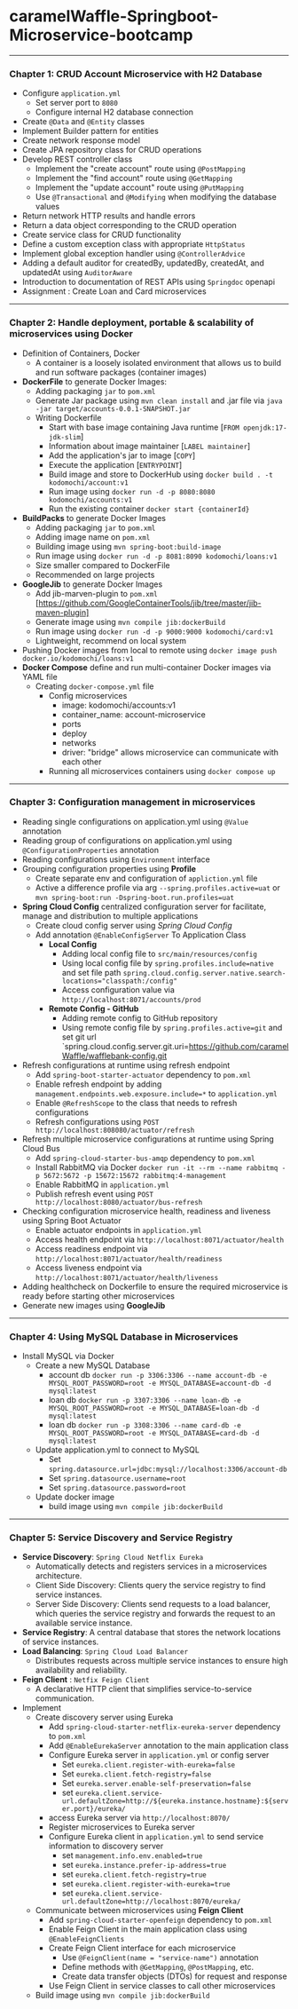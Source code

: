 # caramelWaffle-Springboot-Microservice-bootcamp

---
### Chapter 1: CRUD Account Microservice with H2 Database

- Configure `application.yml`
    - Set server port to `8080`
    - Configure internal H2 database connection
- Create `@Data` and `@Entity` classes
- Implement Builder pattern for entities
- Create network response model
- Create JPA repository class for CRUD operations
- Develop REST controller class
    - Implement the "create account" route using `@PostMapping`
    - Implement the "find account" route using  `@GetMapping`
    - Implement the "update account" route using `@PutMapping`
    - Use `@Transactional` and `@Modifying` when modifying the database values
- Return network HTTP results and handle errors
- Return a data object corresponding to the CRUD operation
- Create service class for CRUD functionality
- Define a custom exception class with appropriate `HttpStatus`
- Implement global exception handler using `@ControllerAdvice`
- Adding a default auditor for createdBy, updatedBy, createdAt, and updatedAt using `AuditorAware`
- Introduction to documentation of REST APIs using `Springdoc` openapi
- Assignment : Create Loan and Card microservices

---
### Chapter 2: Handle deployment, portable & scalability of microservices using Docker
- Definition of Containers, Docker
  - A container is a loosely isolated environment that allows us to build and run software packages (container images)
- **DockerFile** to generate Docker Images:
  - Adding packaging `jar` to `pom.xml`
  - Generate Jar package using `mvn clean install` and .jar file via `java -jar target/accounts-0.0.1-SNAPSHOT.jar`
  - Writing Dockerfile
    - Start with base image containing Java runtime [`FROM openjdk:17-jdk-slim`]
    - Information about image maintainer [`LABEL maintainer`]
    - Add the application's jar to image [`COPY`]
    - Execute the application [`ENTRYPOINT`]
    - Build image and store to DockerHub using `docker build . -t kodomochi/account:v1`
    - Run image using `docker run -d -p 8080:8080 kodomochi/accounts:v1`
    - Run the existing  container `docker start {containerId}`
- **BuildPacks** to generate Docker Images
  - Adding packaging `jar` to `pom.xml`
  - Adding image name on `pom.xml`
  - Building image using `mvn spring-boot:build-image`
  - Run image using `docker run -d -p 8081:8090 kodomochi/loans:v1`
  - Size smaller compared to DockerFile
  - Recommended on large projects
- **GoogleJib** to generate Docker Images
  - Add jib-marven-plugin to `pom.xml` [https://github.com/GoogleContainerTools/jib/tree/master/jib-maven-plugin]
  - Generate image using `mvn compile jib:dockerBuild`
  - Run image using `docker run -d -p 9000:9000 kodomochi/card:v1`
  - Lightweight, recommend on local system
- Pushing Docker images from local to remote using `docker image push docker.io/kodomochi/loans:v1`
- **Docker Compose** define and run multi-container Docker images via YAML file
  - Creating `docker-compose.yml` file
    - Config microservices
      - image: kodomochi/accounts:v1
      - container_name: account-microservice
      - ports
      - deploy
      - networks
      - driver: "bridge" allows microservice can communicate with each other
    - Running all microservices containers using `docker compose up`

---
### Chapter 3: Configuration management in microservices

- Reading single configurations on application.yml using `@Value` annotation
- Reading group of configurations on application.yml using `@ConfigurationProperties` annotation
- Reading configurations using `Environment` interface
- Grouping configuration properties using **Profile**
  - Create separate env and configuration of `appliction.yml` file
  - Active a difference profile via arg `--spring.profiles.active=uat` or `mvn spring-boot:run -Dspring-boot.run.profiles=uat`
- **Spring Cloud Config** centralized configuration server for facilitate, manage and distribution to multiple applications
  - Create cloud config server using *Spring Cloud Config*
  - Add annotation `@EnableConfigServer` To Application Class
    - **Local Config**
      - Adding local config file to `src/main/resources/config`
      - Using local config file by `spring.profiles.include=native` and set file path
        `spring.cloud.config.server.native.search-locations="classpath:/config"`
      - Access configuration value via `http://localhost:8071/accounts/prod`
    - **Remote Config - GitHub**
      - Adding remote config to GitHub repository
      - Using remote config file by `spring.profiles.active=git` and set git url
        `spring.cloud.config.server.git.uri=https://github.com/caramelWaffle/wafflebank-config.git
- Refresh configurations at runtime using refresh endpoint
  - Add `spring-boot-starter-actuator` dependency to `pom.xml`
  - Enable refresh endpoint by adding `management.endpoints.web.exposure.include=*` to `application.yml`
  - Enable `@RefreshScope` to the class that needs to refresh configurations
  - Refresh configurations using `POST http://localhost:808080/actuator/refresh`
- Refresh multiple microservice configurations at runtime using Spring Cloud Bus
  - Add `spring-cloud-starter-bus-amqp` dependency to `pom.xml`
  - Install RabbitMQ via Docker `docker run -it --rm --name rabbitmq -p 5672:5672 -p 15672:15672 rabbitmq:4-management`
  - Enable RabbitMQ in `application.yml`
  - Publish refresh event using `POST http://localhost:8080/actuator/bus-refresh`
- Checking configuration microservice health, readiness and liveness using Spring Boot Actuator
  - Enable actuator endpoints in `application.yml`
  - Access health endpoint via `http://localhost:8071/actuator/health`
  - Access readiness endpoint via `http://localhost:8071/actuator/health/readiness`
  - Access liveness endpoint via `http://localhost:8071/actuator/health/liveness`
- Adding healthcheck on Dockerfile to ensure the required microservice is ready before starting other microservices
- Generate new images using **GoogleJib**

---
### Chapter 4: Using MySQL Database in Microservices

- Install MySQL via Docker
  - Create a new MySQL Database 
    - account db `docker run -p 3306:3306 --name account-db -e MYSQL_ROOT_PASSWORD=root -e MYSQL_DATABASE=account-db -d mysql:latest`
    - loan db `docker run -p 3307:3306 --name loan-db -e MYSQL_ROOT_PASSWORD=root -e MYSQL_DATABASE=loan-db -d mysql:latest`
    - loan db `docker run -p 3308:3306 --name card-db -e MYSQL_ROOT_PASSWORD=root -e MYSQL_DATABASE=card-db -d mysql:latest`
  - Update application.yml to connect to MySQL 
    - Set `spring.datasource.url=jdbc:mysql://localhost:3306/account-db`
    - Set `spring.datasource.username=root`
    - Set `spring.datasource.password=root`
  - Update docker image 
    - build image using `mvn compile jib:dockerBuild`

---
### Chapter 5: Service Discovery and Service Registry
- **Service Discovery**: `Spring Cloud Netflix Eureka`
  - Automatically detects and registers services in a microservices architecture.
  - Client Side Discovery: Clients query the service registry to find service instances.
  - Server Side Discovery: Clients send requests to a load balancer, which queries the service registry and forwards the request to an available service instance.
- **Service Registry**: A central database that stores the network locations of service instances.
- **Load Balancing**: `Spring Cloud Load Balancer`
  - Distributes requests across multiple service instances to ensure high availability and reliability.
- **Feign Client** : `Netfix Feign Client`
  - A declarative HTTP client that simplifies service-to-service communication.
- Implement
  - Create discovery server using Eureka
    - Add `spring-cloud-starter-netflix-eureka-server` dependency to `pom.xml`
    - Add `@EnableEurekaServer` annotation to the main application class
    - Configure Eureka server in `application.yml` or config server
      - Set `eureka.client.register-with-eureka=false`
      - Set `eureka.client.fetch-registry=false`
      - Set `eureka.server.enable-self-preservation=false`
      - set `eureka.client.service-url.defaultZone=http://${eureka.instance.hostname}:${server.port}/eureka/`
    - access Eureka server via `http://localhost:8070/`
    - Register microservices to Eureka server
    - Configure Eureka client in `application.yml` to send service information to discovery server
      - set `management.info.env.enabled=true`
      - set `eureka.instance.prefer-ip-address=true`
      - set `eureka.client.fetch-registry=true`
      - set `eureka.client.register-with-eureka=true`
      - set `eureka.client.service-url.defaultZone=http://localhost:8070/eureka/`
  - Communicate between microservices using **Feign Client**
    - Add `spring-cloud-starter-openfeign` dependency to `pom.xml`
    - Enable Feign Client in the main application class using `@EnableFeignClients`
    - Create Feign Client interface for each microservice
      - Use `@FeignClient(name = "service-name")` annotation
      - Define methods with `@GetMapping`, `@PostMapping`, etc.
      - Create data transfer objects (DTOs) for request and response
    - Use Feign Client in service classes to call other microservices
  - Build image using `mvn compile jib:dockerBuild` 